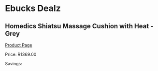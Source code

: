 
# Ebucks Dealz
## Homedics Shiatsu Massage Cushion with Heat - Grey
[Product Page](https://www.ebucks.com/web/shop/productSelected.do?prodId=1161068894&catId=1186086453)

Price: R1369.00

Savings: 


	